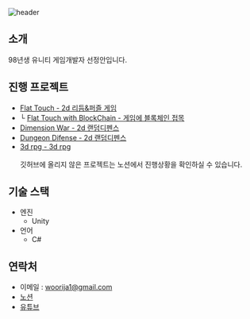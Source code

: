 ![header](https://capsule-render.vercel.app/api?type=soft&text=Sun%20Jeong%20An's%20github)
<h2>소개</h2>
98년생 유니티 게임개발자 선정안입니다.
<h2>진행 프로젝트</h2>

 - <a href="https://woorija.notion.site/Flat-Touch-9304f0aa82d5439ca096990177f64603">Flat Touch - 2d 리듬&퍼즐 게임</a>
 - └ <a href="https://woorija.notion.site/Flat-Touch-with-BlockChain-3a76c34ae3bd4c059c391d97c110b7a2">Flat Touch with BlockChain - 게임에 블록체인 접목</a>
 - <a href="https://woorija.notion.site/Demension-War-8146d38ca28c40948906476d02f1f37b">Dimension War - 2d 랜덤디펜스</a>
 - <a href="https://woorija.notion.site/Dungeon-Defense-660bfdcc873d4793b425471b392092cd">Dungeon Difense - 2d 랜덤디펜스</a>
 - <a href="https://woorija.notion.site/3d-RPG-082d8e7810394e6989faf53a9f9eb5e5">3d rpg - 3d rpg</a>
</br></br>
깃허브에 올리지 않은 프로젝트는 노션에서 진행상황을 확인하실 수 있습니다.

<h2>기술 스택</h2>

 - 엔진
   - Unity
 - 언어
   - C#

<h2>연락처</h2>

 - 이메일 : woorija1@gmail.com
 - <a href="https://woorija.notion.site/woorija/9e9cf4a7161b4fda9f8a023dbdbad1a0">노션</a>
 - <a href="https://www.youtube.com/channel/UC0P3V8Nq9kjdVFnh4qpSb5A">유튜브</a>
